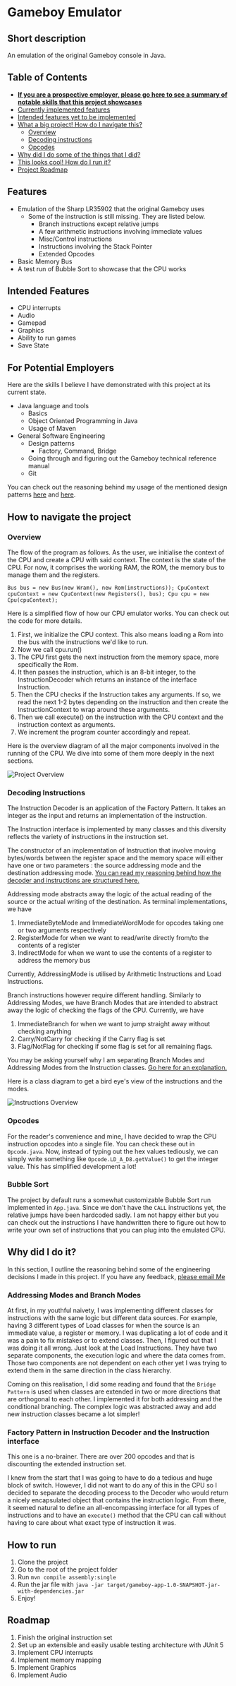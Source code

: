 # Gameboy Emulator

## Short description
An emulation of the original Gameboy console in Java.

## Table of Contents
- [**If you are a prospective employer, please go here to see a summary of notable skills that this project showcases**](#for-potential-employers)
- [Currently implemented features](#features)
- [Intended features yet to be implemented](#intended-features)
- [What a big project! How do I navigate this?](#how-to-navigate-the-project)
  + [Overview](#overview)
  + [Decoding instructions](#decoding-instructions)
  + [Opcodes](#opcodes)
- [Why did I do some of the things that I did?](#why-did-I-do-it?)
- [This looks cool! How do I run it?](#how-to-run)
- [Project Roadmap](#roadmap)

## Features
- Emulation of the Sharp LR35902 that the original Gameboy uses
  + Some of the instruction is still missing. They are listed below.
    - Branch instructions except relative jumps
    - A few arithmetic instructions involving immediate values
    - Misc/Control instructions
    - Instructions involving the Stack Pointer
    - Extended Opcodes
- Basic Memory Bus
- A test run of Bubble Sort to showcase that the CPU works

## Intended Features
- CPU interrupts
- Audio
- Gamepad
- Graphics
- Ability to run games
- Save State

## For Potential Employers
Here are the skills I believe I have demonstrated with this project at its current state.
- Java language and tools
  + Basics
  + Object Oriented Programming in Java
  + Usage of Maven
- General Software Engineering
  + Design patterns
    - Factory, Command, Bridge
  + Going through and figuring out the Gameboy technical reference manual
  + Git

You can check out the reasoning behind my usage of the mentioned design patterns [here](#addressing-modes-and-branch-modes) and [here](#factory-pattern-in-instruction-decoder-and-the-instruction-interface).

## How to navigate the project
### Overview
The flow of the program as follows.
As the user, we initialise the context of the CPU and create a CPU with said context.
The context is the state of the CPU. For now, it comprises the working RAM, the ROM, the memory bus to manage them and the registers.

`
Bus bus = new Bus(new Wram(), new Rom(instructions));
CpuContext cpuContext = new CpuContext(new Registers(), bus);
Cpu cpu = new Cpu(cpuContext);
`

Here is a simplified flow of how our CPU emulator works. You can check out the code for more details.

1. First, we initialize the CPU context. This also means loading a Rom into the bus with the instructions we'd like to run.
2. Now we call cpu.run()
3. The CPU first gets the next instruction from the memory space, more specifically the Rom.
4. It then passes the instruction, which is an 8-bit integer, to the InstructionDecoder which returns an instance of the interface Instruction.
5. Then the CPU checks if the Instruction takes any arguments. If so, we read the next 1-2 bytes depending on the instruction and then create the InstructionContext to wrap around these arguments.
6. Then we call execute() on the instruction with the CPU context and the instruction context as arguments.
7. We increment the program counter accordingly and repeat.

Here is the overview diagram of all the major components involved in the running of the CPU.
We dive into some of them more deeply in the next sections.

![Project Overview](./images/overview.png)

### Decoding Instructions

The Instruction Decoder is an application of the Factory Pattern.
It takes an integer as the input and returns an implementation of the instruction.

The Instruction interface is implemented by many classes and this diversity reflects the variety of instructions in the instruction set.

The constructor of an implementation of Instruction that involve moving bytes/words between the register space and the memory space will either have one or two parameters : the source addressing mode and the destination addressing mode.
[You can read my reasoning behind how the decoder and instructions are structured here.](#factory-pattern-in-instruction-decoder-and-the-instruction-interface)

Addressing mode abstracts away the logic of the actual reading of the source or the actual writing of the destination.
As terminal implementations, we have
1. ImmediateByteMode and ImmediateWordMode for opcodes taking one or two arguments respectively
2. RegisterMode for when we want to read/write directly from/to the contents of a register
3. IndirectMode for when we want to use the contents of a register to address the memory bus

Currently, AddressingMode is utilised by Arithmetic Instructions and Load Instructions.

Branch instructions however require different handling. Similarly to Addressing Modes, we have Branch Modes that are intended to abstract away the logic of checking the flags of the CPU.
Currently, we have
1. ImmediateBranch for when we want to jump straight away without checking anything
2. Carry/NotCarry for checking if the Carry flag is set
3. Flag/NotFlag for checking if some flag is set for all remaining flags.

You may be asking yourself why I am separating Branch Modes and Addressing Modes from the Instruction classes. [Go here for an explanation.](#addressing-modes-and-branch-modes)

Here is a class diagram to get a bird eye's view of the instructions and the modes.

![Instructions Overview](./images/instructions.png)

### Opcodes

For the reader's convenience and mine, I have decided to wrap the CPU instruction opcodes into a single file. You can check these out in `Opcode.java`.
Now, instead of typing out the hex values tediously, we can simply write something like `Opcode.LD_A_D8.getValue()` to get the integer value.
This has simplified development a lot!

### Bubble Sort

The project by default runs a somewhat customizable Bubble Sort run implemented in `App.java`.
Since we don't have the `CALL` instructions yet, the relative jumps have been hardcoded sadly.
I am not happy either but you can check out the instructions I have handwritten there to figure out how to write your own set of instructions that you can plug into the emulated CPU.

## Why did I do it?
In this section, I outline the reasoning behind some of the engineering decisions I made in this project. If you have any feedback, [please email Me](mailto:kheltan.engineering@gmail.com)

### Addressing Modes and Branch Modes

At first, in my youthful naivety, I was implementing different classes for instructions with the same logic but different data sources. For example, having 3 different types of Load classes for when the source is an immediate value, a register or memory.
I was duplicating a lot of code and it was a pain to fix mistakes or to extend classes.
Then, I figured out that I was doing it all wrong.
Just look at the Load Instructions.
They have two separate components, the execution logic and where the data comes from.
Those two components are not dependent on each other yet I was trying to extend them in the same direction in the class hierarchy.

Coming on this realisation, I did some reading and found that the `Bridge Pattern` is used when classes are extended in two or more directions that are orthogonal to each other.
I implemented it for both addressing and the conditional branching. The complex logic was abstracted away and add new instruction classes became a lot simpler!

### Factory Pattern in Instruction Decoder and the Instruction interface
This one is a no-brainer. There are over 200 opcodes and that is discounting the extended instruction set.

I knew from the start that I was going to have to do a tedious and huge block of switch.
However, I did not want to do any of this in the CPU so I decided to separate the decoding process to the Decoder who would return a nicely encapsulated object that contains the instruction logic. From there, it seemed natural to define an all-encompassing interface for all types of instructions and to have an `execute()` method that the CPU can call without having to care about what exact type of instruction it was.


## How to run

1. Clone the project
2. Go to the root of the project folder
3. Run `mvn compile assembly:single`
4. Run the jar file with `java -jar target/gameboy-app-1.0-SNAPSHOT-jar-with-dependencies.jar`
5. Enjoy!

## Roadmap
1. Finish the original instruction set
2. Set up an extensible and easily usable testing architecture with JUnit 5
3. Implement CPU interrupts
4. Implement memory mapping
5. Implement Graphics
6. Implement Audio
